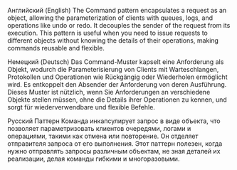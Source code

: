 Английский (English)
The Command pattern encapsulates a request as an object, allowing the parameterization of clients with queues, logs, and operations like undo or redo. It decouples the sender of the request from its execution. This pattern is useful when you need to issue requests to different objects without knowing the details of their operations, making commands reusable and flexible.

Немецкий (Deutsch)
Das Command-Muster kapselt eine Anforderung als Objekt, wodurch die Parameterisierung von Clients mit Warteschlangen, Protokollen und Operationen wie Rückgängig oder Wiederholen ermöglicht wird. Es entkoppelt den Absender der Anforderung von deren Ausführung. Dieses Muster ist nützlich, wenn Sie Anforderungen an verschiedene Objekte stellen müssen, ohne die Details ihrer Operationen zu kennen, und sorgt für wiederverwendbare und flexible Befehle.

Русский
Паттерн Команда инкапсулирует запрос в виде объекта, что позволяет параметризовать клиентов очередями, логами и операциями, такими как отмена или повторение. Он отделяет отправителя запроса от его выполнения. Этот паттерн полезен, когда нужно отправлять запросы различным объектам, не зная деталей их реализации, делая команды гибкими и многоразовыми.